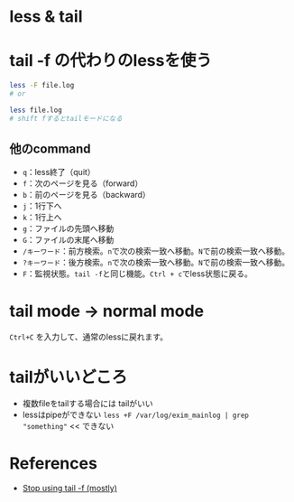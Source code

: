 less & tail
=======

# tail -f の代わりのlessを使う

```sh
less -F file.log
# or

less file.log
# shift fするとtailモードになる
```

## 他のcommand

- `q`：less終了（quit）
- `f`：次のページを見る（forward）
- `b`：前のページを見る（backward）
- `j`：1行下へ
- `k`：1行上へ
- `g`：ファイルの先頭へ移動
- `G`：ファイルの末尾へ移動
- `/キーワード`：前方検索。`n`で次の検索一致へ移動。`N`で前の検索一致へ移動。
- `?キーワード`：後方検索。`n`で次の検索一致へ移動。`N`で前の検索一致へ移動。
- `F`：監視状態。`tail -f`と同じ機能。`Ctrl + c`でless状態に戻る。

# tail mode -> normal mode

`Ctrl+C`
を入力して、通常のlessに戻れます。

# tailがいいどころ

+ 複数fileをtailする場合には tailがいい
+ lessはpipeができない `less +F /var/log/exim_mainlog | grep "something"` << できない



# References

+ [Stop using tail -f (mostly)](http://www.brianstorti.com/stop-using-tail/)